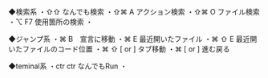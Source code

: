 ◆検索系
・⇧⇧ なんでも検索
・⇧⌘ A アクション検索
・⇧⌘ O ファイル検索
・⌥ F7 使用箇所の検索
・

◆ジャンプ系
・⌘ B　宣言に移動
・⌘ E  最近開いたファイル
・⌘ ⇧ E  最近開いたファイルのコード位置
・⌘ ⇧ [ or ] タブ移動
・⌘  [ or ] 進む戻る


◆teminal系
・ctr ctr なんでもRun
・
